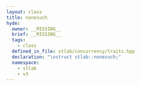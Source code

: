 ```yaml
---
layout: class
title: nonesuch
hyde:
  owner: __MISSING__
  brief: __MISSING__
  tags:
    - class
  defined_in_file: stlab/concurrency/traits.hpp
  declaration: "\nstruct stlab::nonesuch;"
  namespace:
    - stlab
    - v3
---
```

